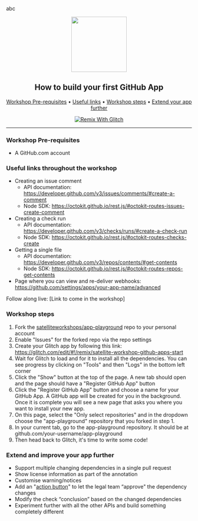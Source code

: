 abc 
<p align="center">
  <img width="150" src="https://probot.github.io/assets/logo.png">
</p>
<h2 align="center">How to build your first GitHub App</h2>

<p align="center">
  <a href="#workshop-pre-requisites">Workshop Pre-requisites</a> •
  <a href="#useful-links-throughout-the-workshop">Useful links</a> •
  <a href="#workshop-steps">Workshop steps</a> •
  <a href="#extend-and-improve-your-app-further">Extend your app further</a>
</p>

<p align="center">
  <a href="https://glitch.com/edit/#!/remix/satellite-workshop-github-apps-start">
    <img src="https://cdn.glitch.com/2703baf2-b643-4da7-ab91-7ee2a2d00b5b%2Fremix-button.svg" alt="Remix With Glitch">
  </a>
</p>

---

### Workshop Pre-requisites

- A GitHub.com account

### Useful links throughout the workshop
- Creating an issue comment
  - API documentation: https://developer.github.com/v3/issues/comments/#create-a-comment
  - Node SDK: https://octokit.github.io/rest.js/#octokit-routes-issues-create-comment
- Creating a check run
  - API documentation: https://developer.github.com/v3/checks/runs/#create-a-check-run
  - Node SDK: https://octokit.github.io/rest.js/#octokit-routes-checks-create
- Getting a single file
   - API documentation: https://developer.github.com/v3/repos/contents/#get-contents
   - Node SDK: https://octokit.github.io/rest.js/#octokit-routes-repos-get-contents
- Page where you can view and re-deliver webhooks: https://github.com/settings/apps/your-app-name/advanced

Follow along live: [Link to come in the workshop]

### Workshop steps
1. Fork the [satelliteworkshops/app-playground](https://github.com/satelliteworkshops/app-playground) repo to your personal account
1. Enable "Issues" for the forked repo via the repo settings
2. Create your Glitch app by following this link: https://glitch.com/edit/#!/remix/satellite-workshop-github-apps-start
3. Wait for Glitch to load and for it to install all the dependencies. You can see progress by clicking on "Tools" and then "Logs" in the bottom left corner
4. Click the "Show" button at the top of the page. A new tab should open and the page should have a "Register GitHub App" button
4. Click the "Register GitHub App" button and choose a name for your GitHub App. A GitHub app will be created for you in the background. Once it is complete you will see a new page that asks you where you want to install your new app.
5. On this page, select the "Only select repositories" and in the dropdown choose the "app-playground" repository that you forked in step 1.
6. In your current tab, go to the app-playground repository. It should be at github.com/your-username/app-playground
7. Then head back to Glitch, it's time to write some code!

### Extend and improve your app further
- Support multiple changing dependencies in a single pull request
- Show license information as part of the annotation
- Customise warning/notices
- Add an "[action button](https://developer.github.com/changes/2018-05-23-request-actions-on-checks/)" to let the legal team “approve" the dependency changes
- Modify the check “conclusion” based on the changed dependencies
- Experiment further with all the other APIs and build something completely different
